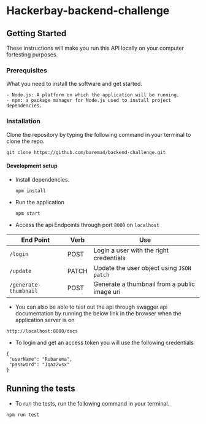 # Hackerbay-backend-challenge

## Getting Started

These instructions will make you run this API locally on your computer fortesting purposes.

### Prerequisites

What you need to install the software and get started.

```
- Node.js: A platform on which the application will be running.
- npm: a package manager for Node.js used to install project dependencies.
```

### Installation

Clone the repository by typing the following command in your terminal to clone the repo.

```
git clone https://github.com/barema4/backend-challenge.git
```

#### Development setup

- Install dependencies.
  ```
  npm install
  ```
- Run the application
  ```
  npm start
  ```
- Access the api Endpoints through port `8000` on `localhost`

| End Point             | Verb  | Use                                          |
| --------------------- | ----- | -------------------------------------------- |
| `/login`              | POST  | Login a user with the right credentials      |
| `/update`             | PATCH | Update the user object using `JSON patch`    |
| `/generate-thumbnail` | POST  | Generate a thumbnail from a public image uri |

- You can also be able to test out the api through swagger api documentation by running the below link in the browser when the application server is on

```
http://localhost:8000/docs
```

- To login and get an access token you will use the following credentials

```
{
 "userName": "Rubarema",
 "password": "1qaz2wsx"
}
```
## Running the tests

- To run the tests, run the following command in your terminal.

```
npm run test
```
